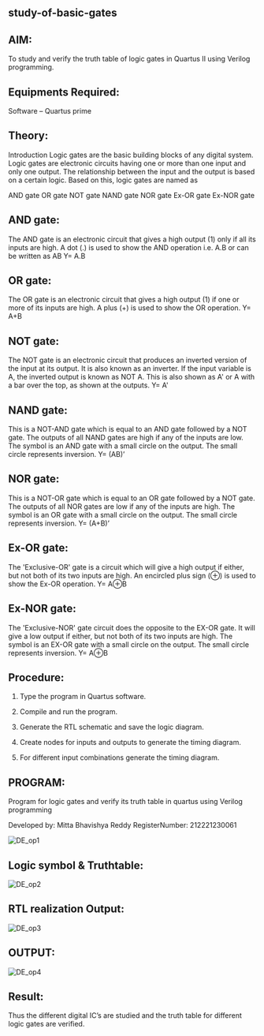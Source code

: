 ## study-of-basic-gates

## AIM: 

To study and verify the truth table of logic gates in Quartus II using Verilog programming.

## Equipments Required:

Software – Quartus prime 

## Theory:

Introduction Logic gates are the basic building blocks of any digital system. Logic gates are electronic circuits having one or more than one input and only one output. The relationship between the input and the output is based on a certain logic. Based on this, logic gates are named as

AND gate OR gate NOT gate NAND gate NOR gate Ex-OR gate Ex-NOR gate

## AND gate:

The AND gate is an electronic circuit that gives a high output (1) only if all its inputs are high. A dot (.) is used to show the AND operation i.e. A.B or can be written as AB
Y= A.B

## OR gate:

The OR gate is an electronic circuit that gives a high output (1) if one or more of its inputs are high. A plus (+) is used to show the OR operation.
Y= A+B

## NOT gate:

The NOT gate is an electronic circuit that produces an inverted version of the input at its output. It is also known as an inverter. If the input variable is A, the inverted output is known as NOT A. This is also shown as A' or A with a bar over the top, as shown at the outputs.
Y= A'

## NAND gate:

This is a NOT-AND gate which is equal to an AND gate followed by a NOT gate. The outputs of all NAND gates are high if any of the inputs are low. The symbol is an AND gate with a small circle on the output. The small circle represents inversion.
Y= (AB)’

## NOR gate:

This is a NOT-OR gate which is equal to an OR gate followed by a NOT gate. The outputs of all NOR gates are low if any of the inputs are high. The symbol is an OR gate with a small circle on the output. The small circle represents inversion.
Y= (A+B)’

## Ex-OR gate:

The 'Exclusive-OR' gate is a circuit which will give a high output if either, but not both of its two inputs are high. An encircled plus sign (⊕) is used to show the Ex-OR operation.
Y= A⊕B

## Ex-NOR gate:

The 'Exclusive-NOR' gate circuit does the opposite to the EX-OR gate. It will give a low output if either, but not both of its two inputs are high. The symbol is an EX-OR gate with a small circle on the output. The small circle represents inversion.
Y= A⊕B

## Procedure:

1.	Type the program in Quartus software.

2.	Compile and run the program.

3.	Generate the RTL schematic and save the logic diagram.

4.	Create nodes for inputs and outputs to generate the timing diagram.

5.	For different input combinations generate the timing diagram.

## PROGRAM:

Program for logic gates and verify its truth table in quartus using Verilog programming

Developed by:  Mitta Bhavishya Reddy
RegisterNumber: 212221230061

 
![DE_op1](https://github.com/Bhavishya203/study-of-basic-gates/assets/94679395/311465a0-61a2-4ffd-b913-2be74aa274cf)


 
## Logic symbol & Truthtable:
![DE_op2](https://github.com/Bhavishya203/study-of-basic-gates/assets/94679395/eb2057cc-b2af-4228-9511-7f9a481425f4)



## RTL realization Output:
![DE_op3](https://github.com/Bhavishya203/study-of-basic-gates/assets/94679395/dcc18f46-b54b-4039-afc8-60250fcfe762)



## OUTPUT:
![DE_op4](https://github.com/Bhavishya203/study-of-basic-gates/assets/94679395/f7b9cbd8-3ad2-454c-912d-3bd857be47fc)



## Result:
Thus the different digital IC’s are studied and the truth table for different logic gates are verified.


